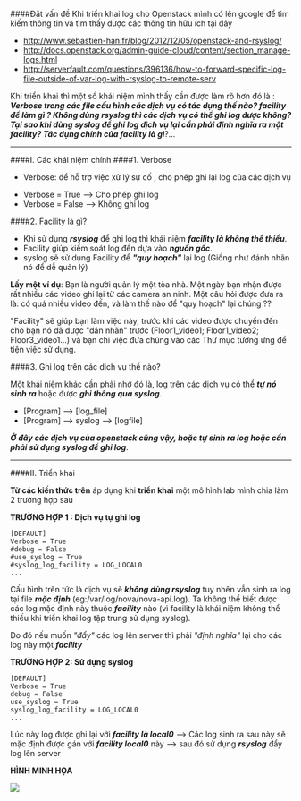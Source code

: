 ####Đặt vấn đề
Khi triển khai log cho Openstack mình có lên google để tìm kiếm thông tin và tìm thấy được các thông tin hữu ích tại đây

- http://www.sebastien-han.fr/blog/2012/12/05/openstack-and-rsyslog/
- http://docs.openstack.org/admin-guide-cloud/content/section_manage-logs.html
- http://serverfault.com/questions/396136/how-to-forward-specific-log-file-outside-of-var-log-with-rsyslog-to-remote-serv

Khi triển khai thì một số khái niệm mình thấy cần được làm rõ hơn đó là : ***Verbose trong các file cấu hình các dịch vụ có tác dụng thế nào? facility để làm gì ? Không dùng rsyslog thì các dịch vụ có thể ghi log được không? Tại sao khi dùng syslog để ghi log dịch vụ lại cần phải định nghĩa ra một facility? Tác dụng chính của facility là gì***?...

---
####I. Các khái niệm chính
####1. Verbose
- Verbose: để hỗ trợ việc xử lý sự cố , cho phép ghi lại log của các dịch vụ
<ul>
<li>Verbose = True --> Cho phép ghi log</li>
<li>Verbose = False --> Không ghi log</li>
</ul>


####2. Facility là gì?
- Khi sử dụng ***rsyslog*** để ghi log thì khái niệm ***facility là không thể thiếu***.
- Facility giúp kiểm soát log đến dựa vào ***nguồn gốc***.
- syslog sẽ sử dụng Facility để ***"quy hoạch"*** lại log (Giống như đánh nhãn nó để dễ quản lý)

**Lấy một ví dụ**: Bạn là người quản lý một tòa nhà. Một ngày bạn nhận được rất nhiều các video ghi lại từ các camera an ninh. Một câu hỏi được đưa ra là: có quá nhiều video đến, và làm thế nào để "quy hoạch" lại chúng ??

"Facility" sẽ giúp bạn làm việc này, trước khi các video được chuyển đến cho bạn nó đã được "dán nhãn" trước (Floor1_video1; Floor1_video2; Floor3_video1...) và bạn chỉ việc đưa chúng vào các Thư mục tương ứng để tiện việc sử dụng.


####3. Ghi log trên các dịch vụ thế nào?

Một khái niệm khác cần phải nhớ đó là, log trên các dịch vụ có thể ***tự nó sinh ra*** hoặc được ***ghi thông qua syslog***.

- [Program] --> [log_file]
- [Program] --> syslog --> [logfile]

***Ở đây các dịch vụ của openstack cũng vậy, hoặc tự sinh ra log hoặc cần phải sử dụng syslog để ghi log***.

---

####II. Triển khai 

**Từ các kiến thức trên** áp dụng khi **triển khai** một mô hình lab mình chia làm 2 trường hợp sau

**TRƯỜNG HỢP 1 :  Dịch vụ tự ghi log**

```
[DEFAULT]
Verbose = True
#debug = False
#use_syslog = True
#syslog_log_facility = LOG_LOCAL0
...
```

Cấu hình trên tức là dịch vụ sẽ ***không dùng rsyslog*** tuy nhên vẫn sinh ra log tại file ***mặc định*** (eg:/var/log/nova/nova-api.log). Ta không thể biết được các log mặc định này thuộc ***facility*** nào (vì facility là khái niệm không thể thiếu khi triển khai log tập trung sử dụng syslog). 

Do đó nếu muốn *"đẩy"* các log lên server thì phải *"định nghĩa"* lại cho các log này một ***facility***

**TRƯỜNG HỢP 2: Sử dụng syslog**

```
[DEFAULT]
Verbose = True
debug = False
use_syslog = True
syslog_log_facility = LOG_LOCAL0
...
```

Lúc này log được ghi lại với ***facility là local0*** --> Các log sinh ra sau này sẽ mặc định được gán với ***facility local0*** này --> sau đó sử dụng ***rsyslog*** đẩy log lên server

**HÌNH MINH HỌA**

<img src="http://i.imgur.com/Piqx0FX.jpg">

